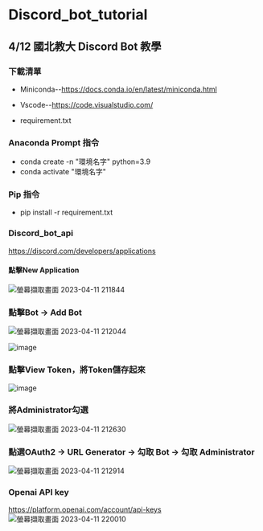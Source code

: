 # Discord_bot_tutorial
## 4/12 國北教大 Discord Bot 教學

### 下載清單 

- Miniconda--https://docs.conda.io/en/latest/miniconda.html

- Vscode--https://code.visualstudio.com/

- requirement.txt

### Anaconda Prompt 指令
- conda create -n "環境名字" python=3.9     
- conda activate "環境名字"

### Pip 指令
- pip install -r requirement.txt


### Discord_bot_api
https://discord.com/developers/applications

#### 點擊New Application
![螢幕擷取畫面 2023-04-11 211844](https://user-images.githubusercontent.com/85166729/231175230-ee2eeda2-01a3-4eed-a58a-a966ce5ed4b1.png)
### 點擊Bot -> Add Bot
![螢幕擷取畫面 2023-04-11 212044](https://user-images.githubusercontent.com/85166729/231175787-e72d1268-7f4a-4d5e-8c15-20b4f70f595c.png)

![image](https://user-images.githubusercontent.com/85166729/231176456-ba6c49f7-296a-4269-90ca-e43dd2df7d94.png)
### 點擊View Token，將Token儲存起來
![image](https://user-images.githubusercontent.com/85166729/231176768-0186c0ed-ef55-49f9-960a-549ba1b78b7f.png)

### 將Administrator勾選
![螢幕擷取畫面 2023-04-11 212630](https://user-images.githubusercontent.com/85166729/231177510-4ecbb75d-8747-400a-a0ac-b064d4425497.png)

### 點選OAuth2 -> URL Generator -> 勾取 Bot -> 勾取 Administrator
![螢幕擷取畫面 2023-04-11 212914](https://user-images.githubusercontent.com/85166729/231178291-51a41f4c-9faf-44b6-b3ed-80db824e7f01.png)


### Openai API key
https://platform.openai.com/account/api-keys
![螢幕擷取畫面 2023-04-11 220010](https://user-images.githubusercontent.com/85166729/231187111-5e62457b-5d8c-472e-9a58-a64e5a0ccc92.png)

